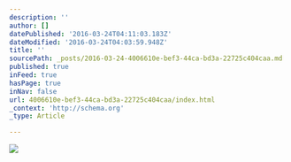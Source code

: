 ```yaml
---
description: ''
author: []
datePublished: '2016-03-24T04:11:03.183Z'
dateModified: '2016-03-24T04:03:59.948Z'
title: ''
sourcePath: _posts/2016-03-24-4006610e-bef3-44ca-bd3a-22725c404caa.md
published: true
inFeed: true
hasPage: true
inNav: false
url: 4006610e-bef3-44ca-bd3a-22725c404caa/index.html
_context: 'http://schema.org'
_type: Article

---
```

![](https://the-grid-user-content.s3-us-west-2.amazonaws.com/c68cb9d3-8338-4d31-86d5-01f3ffabe42c.png)
